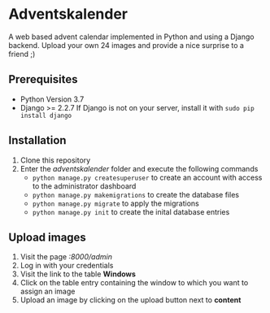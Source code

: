 # Adventskalender
A web based advent calendar implemented in Python and using a Django backend. Upload your own 24 images and provide a nice surprise to a friend ;)

## Prerequisites
* Python Version 3.7
* Django >= 2.2.7
If Django is not on your server, install it with ```sudo pip install django```

## Installation
1. Clone this repository
2. Enter the *adventskalender* folder and execute the following commands
    * ```python manage.py createsuperuser``` to create an account with access to the administrator dashboard
    * ```python manage.py makemigrations``` to create the database files
    * ```python manage.py migrate``` to apply the migrations
    * ```python manage.py init``` to create the inital database entries

## Upload images
1. Visit the page *<your-domain>:8000/admin*
2. Log in with your credentials
3. Visit the link to the table **Windows**
4. Click on the table entry containing the window to which you want to assign an image
5. Upload an image by clicking on the upload button next to **content**

